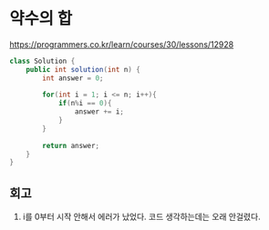 # 약수의 합

https://programmers.co.kr/learn/courses/30/lessons/12928

```java
class Solution {
    public int solution(int n) {
        int answer = 0;
        
        for(int i = 1; i <= n; i++){
            if(n%i == 0){
                answer += i;
            }
        }
        
        return answer;
    }
}
```

## 회고

1. i를 0부터 시작 안해서 에러가 났었다. 코드 생각하는데는 오래 안걸렸다.
